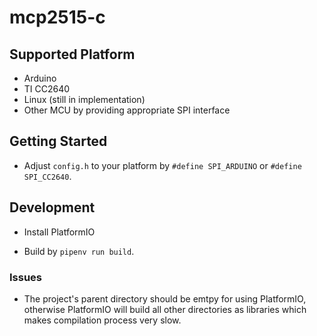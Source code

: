 # mcp2515-c

## Supported Platform

- Arduino
- TI CC2640
- Linux (still in implementation)
- Other MCU by providing appropriate SPI interface

## Getting Started

- Adjust ```config.h``` to your platform by ```#define SPI_ARDUINO``` or ```#define SPI_CC2640```.

## Development

- Install PlatformIO

- Build by ```pipenv run build```.

### Issues

- The project's parent directory should be emtpy for using PlatformIO, otherwise PlatformIO will build all other directories as libraries which makes compilation process very slow.
